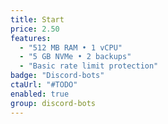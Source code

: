 ```yaml
---
title: Start
price: 2.50
features:
  - "512 MB RAM • 1 vCPU"
  - "5 GB NVMe • 2 backups"
  - "Basic rate limit protection"
badge: "Discord-bots"
ctaUrl: "#TODO"
enabled: true
group: discord-bots
---
```

